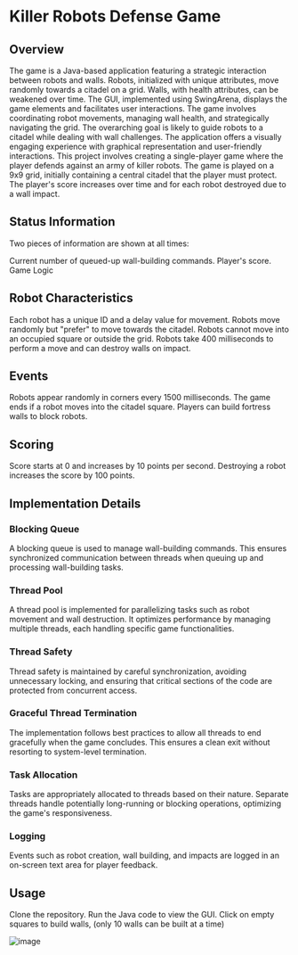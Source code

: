 # Killer Robots Defense Game

## Overview
The game is a Java-based application featuring a strategic interaction between robots and walls. Robots, initialized with unique attributes, move randomly towards a citadel on a grid. Walls, with health attributes, can be weakened over time. The GUI, implemented using SwingArena, displays the game elements and facilitates user interactions. The game involves coordinating robot movements, managing wall health, and strategically navigating the grid. The overarching goal is likely to guide robots to a citadel while dealing with wall challenges. The application offers a visually engaging experience with graphical representation and user-friendly interactions. This project involves creating a single-player game where the player defends against an army of killer robots. The game is played on a 9x9 grid, initially containing a central citadel that the player must protect. The player's score increases over time and for each robot destroyed due to a wall impact.

## Status Information
Two pieces of information are shown at all times:

Current number of queued-up wall-building commands.
Player's score.
Game Logic

## Robot Characteristics
Each robot has a unique ID and a delay value for movement.
Robots move randomly but "prefer" to move towards the citadel.
Robots cannot move into an occupied square or outside the grid.
Robots take 400 milliseconds to perform a move and can destroy walls on impact.

## Events
Robots appear randomly in corners every 1500 milliseconds.
The game ends if a robot moves into the citadel square.
Players can build fortress walls to block robots.

## Scoring
Score starts at 0 and increases by 10 points per second.
Destroying a robot increases the score by 100 points.

## Implementation Details
### Blocking Queue
A blocking queue is used to manage wall-building commands. This ensures synchronized communication between threads when queuing up and processing wall-building tasks.

### Thread Pool
A thread pool is implemented for parallelizing tasks such as robot movement and wall destruction. It optimizes performance by managing multiple threads, each handling specific game functionalities.

### Thread Safety
Thread safety is maintained by careful synchronization, avoiding unnecessary locking, and ensuring that critical sections of the code are protected from concurrent access.

### Graceful Thread Termination
The implementation follows best practices to allow all threads to end gracefully when the game concludes. This ensures a clean exit without resorting to system-level termination.

### Task Allocation
Tasks are appropriately allocated to threads based on their nature. Separate threads handle potentially long-running or blocking operations, optimizing the game's responsiveness.

### Logging
Events such as robot creation, wall building, and impacts are logged in an on-screen text area for player feedback.

## Usage
Clone the repository.
Run the Java code to view the GUI.
Click on empty squares to build walls, (only 10 walls can be built at a time) 

![image](https://github.com/NethmiSilva/Robot-Arena-Game/assets/91644460/5eb95c13-2e4a-42f9-b421-1769afcc1145)
